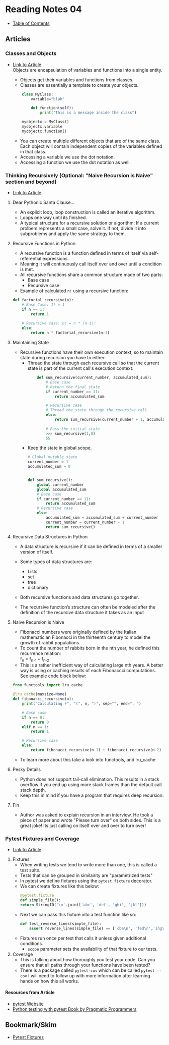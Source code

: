 # Reading Notes 04
- [Table of Contents](README.md)
## Articles  

### Classes and Objects  
* [Link to Article](https://www.learnpython.org/en/Classes_and_Objects)  
Objects are encapsulation of variables and functions into a single entity.  
    - Objects get their variables and functions from classes.  
    - Classes are essentially a template to create your objects.  

    ```py
        class MyClass:
            variable="blah"

            def function(self):
                print("This is a message inside the class")

        myobjectx = MyClass()
        myobjectx.variable
        myobjectx.function()
    ```
    - You can create multiple different objects that are of the same class. Each object will contain independent copies of the variables defined in that class.
    - Accessing a variable we use the dot notation.  
    - Accessing a function we use the dot notation as well.  

### Thinking Recursively (Optional: "Naive Recursion is Naive" section and beyond)  
* [Link to Article](https://realpython.com/python-thinking-recursively/)  
1. Dear Pythonic Santa Clause...
    - An explicit loop, loop construction is called an iterative algorithm.
    - Loops one way until its finished.  
    - A typical structure for a recursive solution or algorithm: If a current prolbem represents a small case, solve it. If not, divide it into subproblems and apply the same strategy to them.  
2. Recursive Functions in Python  
    - A recursive function is a function defined in terms of itself via self-referential expressions.  
    - Meaning it will continuously call itself over and over until a condition is met.  
    - All recursive functions share a common structure made of two parts:  
        - Base case  
        - Recursive case  
    - Example of calculated `n!` using a recursive function:  
    ```py
    def factorial_recursive(n):
        # Base Case: 1! = 1
        if n == 1:
            return 1
        
        # Recursive case: n! = n * (n-1)!
        else:
            return n * factorial_recursive(n-1)
    ```
3. Maintaining State  
    - Recursive functions have their own execution context, so to maintain state during recursion you have to either:  
        - Thread the state through each recursive call so that the current state is part of the current call's execution context.  
            ```py
                def sum_recursive(current_number, accumulated_sum):
                    # Base case
                    # Return the final state
                    if current_number == 11:
                        return accumulated_sum

                    # Recursive case
                    # Thread the state through the recursive call
                    else:
                        return sum_recursive(current_number + 1, accumulated_sum + current_number)
                    
                    # Pass the initial state
                    >>> sum_recursive(1,0)  
                    55
            ```
        - Keep the state in global scope.  
            ```py
            # Global mutable state
            current_number = 1
            accumulated_sum = 0


            def sum_recursive():
                global current_number
                global accumulated_sum
                # Base case
                if current_number == 11:
                    return accumulated_sum
                # Recursive case
                else:
                    accumulated_sum = accumulated_sum + current_number
                    current_number = current_number + 1
                    return sum_recursive()
            ```
4. Recursive Data Structures in Python  
    - A data structure is recursive if it can be defined in terms of a smaller version of itself.  
    - Some types of data structures are:  
        - Lists
        - set  
        - tree  
        - dictionary  
    
    - Both recursive functions and data structures go together.  
    - The recursive function’s structure can often be modeled after the definition of the recursive data structure it takes as an input

5. Naive Recursion is Naive  
    - Fibonacci numbers were originally defined by the Italian mathematician Fibonacci in the thirteenth century to model the growth of rabbit populations.  
    - To count the number of rabbits born in the nth year, he defined this recurrence relation:  
    f<sub>n</sub> =  f<sub>n-1 </sub> + f<sub>n-2</sub>
    - This is a rather inefficient way of calculating large nth years. A better way is using or caching results of each Fibonaccci computations. See example code block below:  
    ```py
    from functools import lru_cache

    @lru_cache(maxsize=None)
    def fibonacci_recursive(n):
        print("Calculating F", "(", n, ")", sep="", end=", ")

        # Base case
        if n == 0:
            return 0
        elif n == 1:
            return 1

        # Recursive case
        else:
            return fibonacci_recursive(n-1) + fibonacci_recursive(n-2)
    ```
    - To learn more about this take a look into functools, and lru_cache  
6. Pesky Details  
    - Python does not support tail-call elimination. This results in a stack overflow if you end up using more stack frames than the default call stack depth.  
    - Keep this in mind if you have a program that requires deep recursion.  
7. Fin
    - Author was asked to explain recursion in an interview. He took a piece of paper and wrote "Please turn over" on both sides. This is a great joke! Its just calling on itself over and over to turn over!

### Pytest Fixtures and Coverage  
* [Link to Article](https://www.linuxjournal.com/content/python-testing-pytest-fixtures-and-coverage)  
1. Fixtures  
    - When writing tests we tend to write more than one, this is called a test suite.  
    - Tests that can be grouped in similairity are "parametrized tests"  
    - In pytest we define fixtures using the `pytest.fixture` decorator.  
    - We can create fixtures like this below:  
        ```py
        @pytest.fixture
        def simple_file():
        return StringIO('\n'.join(['abc', 'def', 'ghi', 'jkl']))
        ```
    - Next we can pass this fixture into a test function like so:  
        ```py
        def test_reverse_lines(simple_file):
            assert reverse_lines(simple_file) == ['cba\n', 'fed\n','ihg\n', 'lkj\n']
        ```
    - Fixtures run once per test that calls it unless given additional conditions.  
        - `scope` parameter sets the availability of that fixture to our tests.  
2. Coverage  
    - This is talking about how thoroughly you test your code. Can you ensure that all paths through your functions have been tested?  
    - There is a package called `pytest-cov` which can be called `pytest --cov` I will need to follow up with more information after learning hands on how this all works.  

#### Resources from Article  
- [pytest Website](https://docs.pytest.org/en/latest/)  
- [Python testing with pytest Book by Pragmatic Programmers](https://pythontesting.net/)  
  
  
## Bookmark/Skim
* [Pytest Fixtures](https://docs.pytest.org/en/latest/fixture.html)  